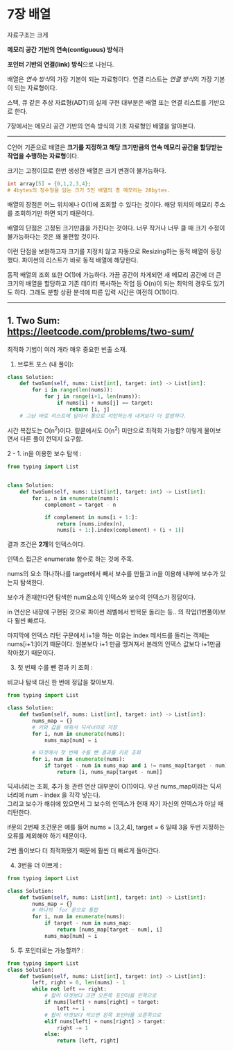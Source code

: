 # 7장 배열  

자료구조는 크게  

**메모리 공간 기반의 연속(contiguous) 방식**과 

**포인터 기반의 연결(link) 방식**으로 나뉜다.  

배열은 *연속 방식*의 가장 기본이 되는 자료형이다. 연결 리스트는 *연결 방식*의 가장 기본이 되는 자료형이다.

스택, 큐 같은 추상 자료형(ADT)의 실제 구현 대부분은 배열 또는 연결 리스트를 기반으로 한다.  

7장에서는 메모리 공간 기반의 연속 방식의 기초 자료형인 배열을 알아본다.  

---  

C언어 기준으로 배열은 **크기를 지정하고 해당 크기만큼의 연속 메모리 공간을 할당받는 작업을 수행하는 자료형**이다.  

크기는 고정이므로 한번 생성한 배열은 크기 변경이 불가능하다.  

```c
int array[5] = {0,1,2,3,4};
# 4bytes의 정수형을 담는 크기 5인 배열의 총 메모리는 20bytes.
```  

배열의 장점은 어느 위치에나 O(1)에 조회할 수 있다는 것이다. 해당 위치의 메모리 주소를 조회하기만 하면 되기 때문이다.  

배열의 단점은 고정된 크기만큼을 가진다는 것이다. 너무 작거나 너무 클 때 크기 수정이 불가능하다는 것은 꽤 불편할 것이다.  

이런 단점을 보완하고자 크기를 지정치 않고 자동으로 Resizing하는 동적 배열이 등장했다. 파이썬의 리스트가 바로 동적 배열에 해당한다.  

동적 배열의 조회 또한 O(1)에 가능하다. 가끔 공간이 차게되면 새 메모리 공간에 더 큰 크기의 배열을 할당하고 기존 데이터 복사하는 작업 등 O(n)이 되는 최악의 경우도 있기도 하다. 그래도 분할 상환 분석에 따른 입력 시간은 여전히 O(1)이다.  

---  

## 1. Two Sum: https://leetcode.com/problems/two-sum/  

최적화 기법이 여러 개라 매우 중요한 빈출 소재.  

1. 브루트 포스 (내 풀이): 

```python 
class Solution:
    def twoSum(self, nums: List[int], target: int) -> List[int]:
        for i in range(len(nums)):
            for j in range(i+1, len(nums)):
                if nums[i] + nums[j] == target:
                    return [i, j] 
    # 그냥 바로 리스트에 담아서 통으로 리턴하는게 내꺼보다 더 깔쌈하다.
```  

시간 복잡도는 O(n<sup>2</sup>)이다. 맅콛에서도 O(n<sup>2</sup>) 미만으로 최적화 가능함? 이렇게 물어보면서 다른 풀이 껀덕지 요구함.  

2 - 1. in을 이용한 보수 탐색 :

```python
from typing import List


class Solution:
    def twoSum(self, nums: List[int], target: int) -> List[int]:
        for i, n in enumerate(nums):
            complement = target - n

            if complement in nums[i + 1:]:
                return [nums.index(n), 
                nums[i + 1:].index(complement) + (i + 1)]
```

결과 조건은 **2개**의 인덱스이다.

인덱스 접근은 enumerate 함수로 하는 것에 주목.  

nums의 요소 하나하나를 target에서 빼서 보수를 만들고 in을 이용해 내부에 보수가 있는지 탐색한다.  

보수가 존재한다면 탐색한 num요소의 인덱스와 보수의 인덱스가 정답이다.  

in 연산은 내장에 구현된 것으로 파이썬 레벨에서 반복문 돌리는 등.. 의 작업(1번풀이)보다 훨씬 빠르다.  

마지막에 인덱스 리턴 구문에서 i+1을 하는 이유는 index 메서드를 돌리는 객체는 nums[i+1:]이기 때문이다. 원본보다 i+1 만큼 땡겨져서 본래의 인덱스 값보다 i+1만큼 작아졌기 때문이다.


3. 첫 번째 수를 뺀 결과 키 조회 :  

비교나 탐색 대신 한 번에 정답을 찾아보자.

```python
from typing import List

class Solution:
    def twoSum(self, nums: List[int], target: int) -> List[int]:
        nums_map = {}
        # 키와 값을 바꿔서 딕셔너리로 저장
        for i, num in enumerate(nums):
            nums_map[num] = i

        # 타겟에서 첫 번째 수를 뺀 결과를 키로 조회
        for i, num in enumerate(nums):
            if target - num in nums_map and i != nums_map[target - num]:
                return [i, nums_map[target - num]]
```
딕셔너리는 조회, 추가 등 관련 연산 대부분이 O(1)이다. 
우선 nums_map이라는 딕셔너리에 num - index 을 각각 넣는다.  
그리고 보수가 해쉬에 있으면서 그 보수의 인덱스가 현재 자기 자신의 인덱스가 아닐 때 리턴한다.  

if문의 2번째 조건문은 예를 들어 nums = [3,2,4], target = 6 일때 3을 두번 지정하는 오류를 제외해야 하기 때문이다. 

2번 풀이보다 더 최적화됐기 때문에 훨씬 더 빠르게 돌아간다. 

4. 3번을 더 이쁘게 :

```python
from typing import List

class Solution:
    def twoSum(self, nums: List[int], target: int) -> List[int]:
        nums_map = {}
        # 하나의 `for`문으로 통합
        for i, num in enumerate(nums):
            if target - num in nums_map:
                return [nums_map[target - num], i]
            nums_map[num] = i
```

5. 투 포인터로는 가능할까? :

```python
from typing import List
class Solution:
    def twoSum(self, nums: List[int], target: int) -> List[int]:
        left, right = 0, len(nums) - 1
        while not left == right:
            # 합이 타겟보다 크면 오른쪽 포인터를 왼쪽으로
            if nums[left] + nums[right] < target:
                left += 1
            # 합이 타겟보다 작으면 왼쪽 포인터를 오른쪽으로
            elif nums[left] + nums[right] > target:
                right -= 1
            else:
                return [left, right]
```





